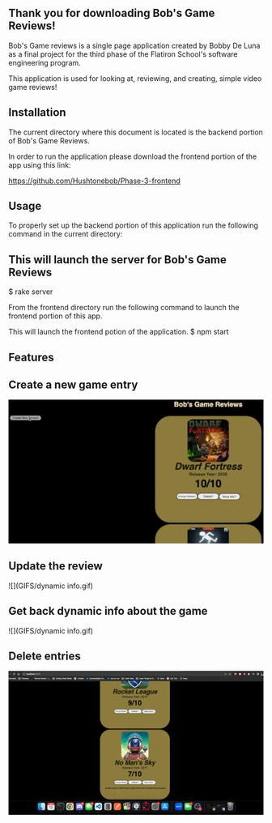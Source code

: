 ## Thank you for downloading Bob's Game Reviews!

Bob's Game reviews is a single page application created by Bobby De Luna as a final project for the third phase of the Flatiron School's software engineering program.

This application is used for looking at, reviewing, and creating, simple video game reviews!

## Installation

The current directory where this document is located is the backend portion of Bob's Game Reviews.

In order to run the application please download the frontend portion of the app using this link:

https://github.com/Hushtonebob/Phase-3-frontend 

## Usage

To properly set up the backend portion of this application run the following command in the current directory:

## This will launch the server for Bob's Game Reviews
$ rake server

From the frontend directory run the following command to launch the frontend portion of this app.

This will launch the frontend potion of the application. 
$ npm start

## Features

## Create a new game entry
![](GIFS/blam.gif)

## Update the review
![](GIFS/dynamic info.gif)

## Get back dynamic info about the game
![](GIFS/dynamic info.gif)

## Delete entries
![](GIFS/delete.gif)


